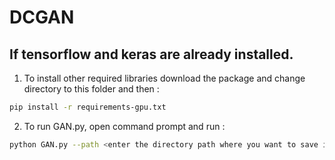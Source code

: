 # DCGAN

 ## If tensorflow and keras are already installed.
1. To install other required libraries download the package and change directory to this folder and then  :
```bash 
pip install -r requirements-gpu.txt
 ``` 
2. To run GAN.py, open command prompt and run :
```bash 
python GAN.py --path <enter the directory path where you want to save image generated>
 ``` 
  
 
